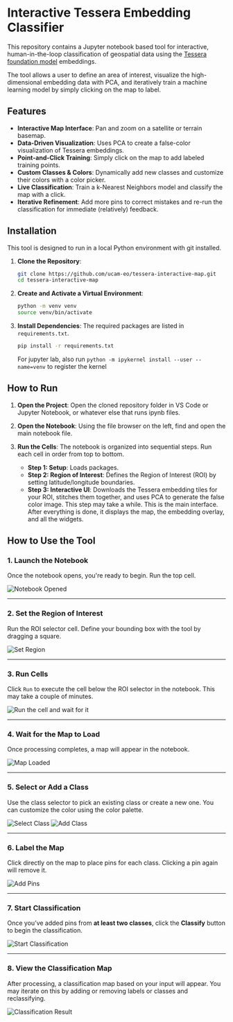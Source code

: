 # Interactive Tessera Embedding Classifier

This repository contains a Jupyter notebook based tool for interactive, human-in-the-loop classification of geospatial data using the [Tessera foundation model](https://github.com/ucam-eo/tessera) embeddings.

The tool allows a user to define an area of interest, visualize the high-dimensional embedding data with PCA, and iteratively train a machine learning model by simply clicking on the map to label.

## Features

-   **Interactive Map Interface**: Pan and zoom on a satellite or terrain basemap.
-   **Data-Driven Visualization**: Uses PCA to create a false-color visualization of Tessera embeddings.
-   **Point-and-Click Training**: Simply click on the map to add labeled training points.
-   **Custom Classes & Colors**: Dynamically add new classes and customize their colors with a color picker.
-   **Live Classification**: Train a k-Nearest Neighbors model and classify the map with a click.
-   **Iterative Refinement**: Add more pins to correct mistakes and re-run the classification for immediate (relatively) feedback.

## Installation

This tool is designed to run in a local Python environment with git installed.

1.  **Clone the Repository**:
    ```bash
    git clone https://github.com/ucam-eo/tessera-interactive-map.git
    cd tessera-interactive-map
    ```
    
3.  **Create and Activate a Virtual Environment**:
    ```bash
    python -m venv venv
    source venv/bin/activate
    ```

4.  **Install Dependencies**:
    The required packages are listed in `requirements.txt`.

    ```bash
    pip install -r requirements.txt
    ```
    For jupyter lab, also run `python -m ipykernel install --user --name=venv` to register the kernel
    
## How to Run

1.  **Open the Project**:
    Open the cloned repository folder in VS Code or Jupyter Notebook, or whatever else that runs ipynb files.

2.  **Open the Notebook**:
    Using the file browser on the left, find and open the main notebook file.

3.  **Run the Cells**:
    The notebook is organized into sequential steps. Run each cell in order from top to bottom.

    -   **Step 1: Setup**: Loads packages. 
    -   **Step 2: Region of Interest**: Defines the Region of Interest (ROI) by setting latitude/longitude boundaries.
    -   **Step 3: Interactive UI**: Downloads the Tessera embedding tiles for your ROI, stitches them together, and uses PCA to generate the false color image. This step may take a while. This is the main interface. After everything is done, it displays the map, the embedding overlay, and all the widgets.
    
## How to Use the Tool

### 1. Launch the Notebook

Once the notebook opens, you're ready to begin. Run the top cell.

![Notebook Opened](img/step1.png)

---

### 2. Set the Region of Interest

Run the ROI selector cell. Define your bounding box with the tool by dragging a square.

![Set Region](img/step2.png)

---

### 3. Run Cells

Click `Run` to execute the cell below the ROI selector in the notebook. This may take a couple of minutes.

![Run the cell and wait for it](img/step3.png)


---

### 4. Wait for the Map to Load

Once processing completes, a map will appear in the notebook.

![Map Loaded](img/step4.png)

---

### 5. Select or Add a Class

Use the class selector to pick an existing class or create a new one.
You can customize the color using the color palette.

![Select Class](img/step5.png)
![Add Class](img/step5-2.png)

---

### 6. Label the Map

Click directly on the map to place pins for each class.
Clicking a pin again will remove it.

![Add Pins](img/step6.png)

---

### 7. Start Classification

Once you’ve added pins from **at least two classes**, click the **Classify** button to begin the classification.

![Start Classification](img/step7.png)

---

### 8. View the Classification Map

After processing, a classification map based on your input will appear. You may iterate on this by adding or removing labels or classes and reclassifying.

![Classification Result](img/step8.png)

